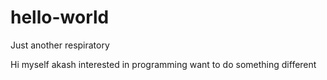 # hello-world
Just another respiratory

Hi myself akash interested in programming want to do something different
